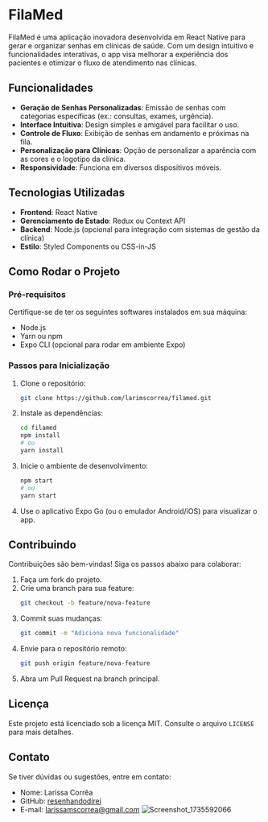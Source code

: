 # FilaMed

FilaMed é uma aplicação inovadora desenvolvida em React Native para gerar e organizar senhas em clínicas de saúde. Com um design intuitivo e funcionalidades interativas, o app visa melhorar a experiência dos pacientes e otimizar o fluxo de atendimento nas clínicas.

## Funcionalidades

- **Geração de Senhas Personalizadas**: Emissão de senhas com categorias específicas (ex.: consultas, exames, urgência).
- **Interface Intuitiva**: Design simples e amigável para facilitar o uso.
- **Controle de Fluxo**: Exibição de senhas em andamento e próximas na fila.
- **Personalização para Clínicas**: Opção de personalizar a aparência com as cores e o logotipo da clínica.
- **Responsividade**: Funciona em diversos dispositivos móveis.

## Tecnologias Utilizadas

- **Frontend**: React Native
- **Gerenciamento de Estado**: Redux ou Context API
- **Backend**: Node.js (opcional para integração com sistemas de gestão da clínica)
- **Estilo**: Styled Components ou CSS-in-JS

## Como Rodar o Projeto

### Pré-requisitos

Certifique-se de ter os seguintes softwares instalados em sua máquina:

- Node.js
- Yarn ou npm
- Expo CLI (opcional para rodar em ambiente Expo)

### Passos para Inicialização

1. Clone o repositório:
   ```bash
   git clone https://github.com/larimscorrea/filamed.git
   ```

2. Instale as dependências:
   ```bash
   cd filamed
   npm install
   # ou
   yarn install
   ```

3. Inicie o ambiente de desenvolvimento:
   ```bash
   npm start
   # ou
   yarn start
   ```

4. Use o aplicativo Expo Go (ou o emulador Android/iOS) para visualizar o app.

## Contribuindo

Contribuições são bem-vindas! Siga os passos abaixo para colaborar:

1. Faça um fork do projeto.
2. Crie uma branch para sua feature:
   ```bash
   git checkout -b feature/nova-feature
   ```
3. Commit suas mudanças:
   ```bash
   git commit -m "Adiciona nova funcionalidade"
   ```
4. Envie para o repositório remoto:
   ```bash
   git push origin feature/nova-feature
   ```
5. Abra um Pull Request na branch principal.

## Licença

Este projeto está licenciado sob a licença MIT. Consulte o arquivo `LICENSE` para mais detalhes.

## Contato

Se tiver dúvidas ou sugestões, entre em contato:

- Nome: Larissa Corrêa
- GitHub: [resenhandodirei](https://github.com/resenhandodirei)
- E-mail: larissamscorrea@gmail.com
![Screenshot_1735592066](https://github.com/user-attachments/assets/49ce9c73-0bba-45e3-b24b-c5929b8fd6b4)


